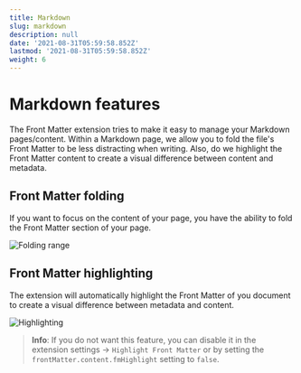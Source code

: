 ```yaml
---
title: Markdown
slug: markdown
description: null
date: '2021-08-31T05:59:58.852Z'
lastmod: '2021-08-31T05:59:58.852Z'
weight: 6
---
```


# Markdown features

The Front Matter extension tries to make it easy to manage your Markdown pages/content. Within a Markdown page, we allow you to fold the file's Front Matter to be less distracting when writing. Also, do we highlight the Front Matter content to create a visual difference between content and metadata.

## Front Matter folding

If you want to focus on the content of your page, you have the ability to fold the Front Matter section of your page.

![Folding range](/assets/folding.png)

## Front Matter highlighting

The extension will automatically highlight the Front Matter of you document to create a visual difference between metadata and content.

![Highlighting](/assets/fm-highlight.png)

> **Info**: If you do not want this feature, you can disable it in the extension settings -> `Highlight Front Matter` or by setting the `frontMatter.content.fmHighlight` setting to `false`.